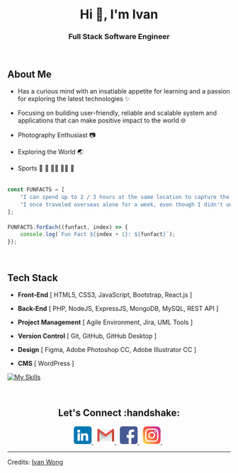 <h1 align="center">Hi 👋, I'm Ivan</h1>
<h3 align="center">Full Stack Software Engineer</h3><br>

## About Me

- Has a curious mind with an insatiable appetite for learning and a passion for exploring the latest technologies ✨

- Focusing on building user-friendly, reliable and scalable system and applications that can make positive impact to the world 🌐

- Photography Enthusiast 📷
  
- Exploring the World 🌏

- Sports 🏸 🎾 🧗‍♂️ 🏊‍♂️ 🏃

```javascript

const FUNFACTS = [
    "I can spend up to 2 / 3 hours at the same location to capture the perfect picture of a scenery or attraction, while most people only stay for 5 minutes.",
    "I once traveled overseas alone for a week, even though I didn't understand the language at all."
];

FUNFACTS.forEach((funfact, index) => {
    console.log(`Fun Fact ${index + 1}: ${funfact}`);
});

```

<br>
<h2>Tech Stack</h2>

- <b>Front-End</b> [ HTML5, CSS3, JavaScript, Bootstrap, React.js ]

- <b>Back-End</b> [ PHP, NodeJS, ExpressJS, MongoDB, MySQL, REST API ]

- <b>Project Management</b> [ Agile Environment, Jira, UML Tools ]

- <b>Version Control</b> [ Git, GitHub, GitHub Desktop ]

- <b>Design</b> [ Figma, Adobe Photoshop CC, Adobe Illustrator CC ]

- <b>CMS</b> [ WordPress ]

[![My Skills](https://skillicons.dev/icons?i=react,express,nodejs,php,html,css,bootstrap,js,jquery,mongodb,mysql,figma,git,github,postman,wordpress,ai,ps,pr&perline=10)](https://skillicons.dev)

<br>
<h2 align="center">Let's Connect :handshake:</h2>
<p align="center">
<a href="https://www.linkedin.com/in/yitmengwong/">
  <img src="https://github.com/yitmeng00/yitmeng00/blob/c6fa27ad94d0ead851a5bb4745a8ccd0f8d47a4b/images/linkedin.png" alt="LinkedIn" height="40" width="40">
</a>&nbsp;
<a href="mailto:ivanwong810520@gmail.com">
  <img src="https://github.com/yitmeng00/yitmeng00/blob/c6fa27ad94d0ead851a5bb4745a8ccd0f8d47a4b/images/gmail.png" alt="Gmail" height="40" width="40">
</a>&nbsp;
<a href="https://www.facebook.com/yitmeng0207/">
  <img src="https://github.com/yitmeng00/yitmeng00/blob/c6fa27ad94d0ead851a5bb4745a8ccd0f8d47a4b/images/facebook.png" alt="Facebook" height="40" width="40">
</a>&nbsp;
<a href="https://www.instagram.com/yitmeng_w/">
  <img src="https://github.com/yitmeng00/yitmeng00/blob/c6fa27ad94d0ead851a5bb4745a8ccd0f8d47a4b/images/instagram.png" alt="Instagram" height="40" width="40">
</a>&nbsp;
</p>

---
Credits: [Ivan Wong](https://github.com/yitmeng00)
